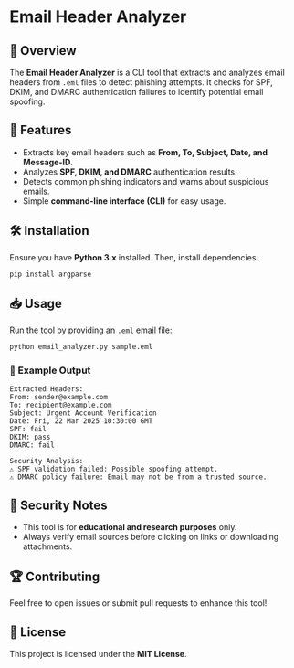 # Email Header Analyzer

## 📌 Overview

The **Email Header Analyzer** is a CLI tool that extracts and analyzes email headers from `.eml` files to detect phishing attempts. It checks for SPF, DKIM, and DMARC authentication failures to identify potential email spoofing.

## 🚀 Features

- Extracts key email headers such as **From, To, Subject, Date, and Message-ID**.
- Analyzes **SPF, DKIM, and DMARC** authentication results.
- Detects common phishing indicators and warns about suspicious emails.
- Simple **command-line interface (CLI)** for easy usage.

## 🛠 Installation

Ensure you have **Python 3.x** installed. Then, install dependencies:

```bash
pip install argparse
```

## 📥 Usage

Run the tool by providing an `.eml` email file:

```bash
python email_analyzer.py sample.eml
```

### 📝 Example Output

```
Extracted Headers:
From: sender@example.com
To: recipient@example.com
Subject: Urgent Account Verification
Date: Fri, 22 Mar 2025 10:30:00 GMT
SPF: fail
DKIM: pass
DMARC: fail

Security Analysis:
⚠ SPF validation failed: Possible spoofing attempt.
⚠ DMARC policy failure: Email may not be from a trusted source.
```

## 🔐 Security Notes

- This tool is for **educational and research purposes** only.
- Always verify email sources before clicking on links or downloading attachments.

## 🏆 Contributing

Feel free to open issues or submit pull requests to enhance this tool!

## 📜 License

This project is licensed under the **MIT License**.
